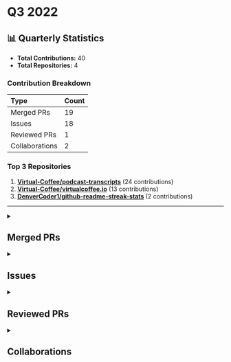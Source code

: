 # Q3 2022

## 📊 Quarterly Statistics

* **Total Contributions:** 40
* **Total Repositories:** 4

### Contribution Breakdown

| Type | Count |
| :--- | :--- |
| Merged PRs | 19 |
| Issues | 18 |
| Reviewed PRs | 1 |
| Collaborations | 2 |

### Top 3 Repositories

1. [**Virtual-Coffee/podcast-transcripts**](https://github.com/Virtual-Coffee/podcast-transcripts) (24 contributions)
2. [**Virtual-Coffee/virtualcoffee.io**](https://github.com/Virtual-Coffee/virtualcoffee.io) (13 contributions)
3. [**DenverCoder1/github-readme-streak-stats**](https://github.com/DenverCoder1/github-readme-streak-stats) (2 contributions)

---

<details>
  <summary><h2>Merged PRs</h2></summary>
<table style='width:100%; table-layout:fixed;'>
  <thead>
    <tr>
      <th style='width:5%;'>No.</th>
      <th style='width:20%;'>Project Name</th>
      <th style='width:20%;'>Title</th>
      <th style='width:35%;'>Description</th>
      <th style='width:20%;'>Date</th>
    </tr>
  </thead>
  <tbody>
    <tr>
      <td>1.</td>
      <td>Virtual-Coffee/podcast-transcripts</td>
      <td><a href='https://github.com/Virtual-Coffee/podcast-transcripts/pull/38'>Improve Transcription Season 6 Episode 6</a></td>
      <td>## Links<br>Closes #37<br><br>## Description<br>- Improve transcript Season 6 Episode 6 with Julia Seidman.<br>- Fix timestamps manually.<br>- Run `yarn check-srt` and fix incorrect timestamp formatting.</td>
      <td>2022-09-26</td>
    </tr>
    <tr>
      <td>2.</td>
      <td>Virtual-Coffee/podcast-transcripts</td>
      <td><a href='https://github.com/Virtual-Coffee/podcast-transcripts/pull/36'>Improve Transcription Season 5 Episode 6</a></td>
      <td>## Links<br>Closes #35<br><br>## Description<br>- Improve transcript Season 5 Episode 6 with Andrew Bush.<br>- Fix timestamps manually.<br>- Run `yarn check-srt` and fix incorrect timestamp formatting.</td>
      <td>2022-09-21</td>
    </tr>
    <tr>
      <td>3.</td>
      <td>Virtual-Coffee/podcast-transcripts</td>
      <td><a href='https://github.com/Virtual-Coffee/podcast-transcripts/pull/34'>Improve Transcription Season 6 Episode 4</a></td>
      <td>## Links<br>Closes #32 <br><br>## Description<br>- Improve transcript Season 6 Episode 4 with Sadie Jay.<br>- Fix timestamps manually.<br>- Run `yarn check-srt` and fix incorrect timestamp formatting.</td>
      <td>2022-09-19</td>
    </tr>
    <tr>
      <td>4.</td>
      <td>Virtual-Coffee/podcast-transcripts</td>
      <td><a href='https://github.com/Virtual-Coffee/podcast-transcripts/pull/33'>Improve Transcription Season 6 Episode 5</a></td>
      <td>## Links<br>Closes #31 <br><br>## Description<br>- Improve transcript Season 6 Episode 5 with Chad Stewart.<br>- Fix timestamps manually.<br>- Run `yarn check-srt` and fix incorrect timestamp formatting.</td>
      <td>2022-09-18</td>
    </tr>
    <tr>
      <td>5.</td>
      <td>Virtual-Coffee/podcast-transcripts</td>
      <td><a href='https://github.com/Virtual-Coffee/podcast-transcripts/pull/30'>Improve Transcript Season 6 Episode 3</a></td>
      <td>## Links<br>Closes #28<br><br>## Description<br>- Improve transcript Season 6 Episode 3 with Seth Hall.<br>- Fix timestamps manually.<br>- Ran `yarn check-srt` to fix the index and format.</td>
      <td>2022-09-11</td>
    </tr>
    <tr>
      <td>6.</td>
      <td>Virtual-Coffee/podcast-transcripts</td>
      <td><a href='https://github.com/Virtual-Coffee/podcast-transcripts/pull/29'>Improve Transcript Season 6 Episode KCDC Special</a></td>
      <td>## Links<br>Closes #27 <br><br>## Description<br>- Improve transcript Season 6 Episode KCDC Special.<br>- Fix timestamps manually.<br>- Ran `yarn check-srt` to fix the index and format.</td>
      <td>2022-09-10</td>
    </tr>
    <tr>
      <td>7.</td>
      <td>Virtual-Coffee/virtualcoffee.io</td>
      <td><a href='https://github.com/Virtual-Coffee/virtualcoffee.io/pull/634'>Edit the Documentation section on Maintainer Guide</a></td>
      <td>## Linked Issue<br><br>- closes #629 <br><br>&lt;!--<br><br>If you have a pull request related to a current issue please link to that issue number.<br><br>That issue can be linked to the pull request by using the side panel in the Github UI or using the `#` symbol followed by the number of the associated issue.<br><br>To link a pull request to an issue to show that a fix is in progress and to automatically close the issue when someone merges the pull request, type the keyword &quot;Closes&quot; followed by a reference to the issue. For example, Closes #404 or Closes Virtual-Coffee/virtualcoffee.io/issues/404.<br><br>--&gt;<br><br>## Description<br><br>In the [Documentation](https://virtualcoffee.io/resources/open-source/maintainer-guide#documentation) section:<br>- Remove the first point in The Contributing Guide section.<br>- Tweak the second point in The README section.<br><br>In the [Resolve colflicts](https://virtualcoffee.io/resources/open-source/git-101#resolve-conflicts) section on Git & GitHub 101:<br>- Fix the ul format as attached below.<br><br>![format need fix](https://user-images.githubusercontent.com/45172775/188887142-dcf942d5-fd65-4ab6-a4d5-5161f0751913.JPG)<br><br><br><br>&lt;!--<br><br>A pull request description describes what constitutes the Pull Request and what changes you have made to the code.<br><br>It explains what you&#39;ve done, including any code changes, configuration changes, migrations included, new APIs introduced, changes made to old APIs, any new workers/crons introduced in the system, copy changes, and so on. You get the gist.<br><br>A good description informs everyone that is reaading it of the purpose of the pull request. This helps not just the current maintainers but anyone reading it now or in the future to understand your intent.<br><br>If the request is not complete but you want feedback use  Draft Pull Request option of the Pull request dropdown menu.<br><br>@mention individuals that you want to review the PR, and mention why. (“ @username I want to know what you think of this code.”)<br><br>--&gt;<br><br>## Methodology<br><br>&lt;!--<br><br>This section explains why the above changes explained were done.<br><br>Sometimes a developer feels that it&#39;s okay to write &quot;Business/Product requirement&quot; in the description. That&#39;s fine, but doing so defeats the purpose of this section.<br><br>If there is a better explanation as to why the changes were suggested, it&#39;s always good to attach a document reference link for that information.<br><br>A good &quot;Why&quot; section should explain the reasoning behind any changes.<br><br>--&gt;<br><br>## Code of Conduct<br><br>&gt; By submitting this pull request, you agree to follow our [Code of Conduct](https://virtualcoffee.io/code-of-conduct/)<br></td>
      <td>2022-09-07</td>
    </tr>
    <tr>
      <td>8.</td>
      <td>Virtual-Coffee/virtualcoffee.io</td>
      <td><a href='https://github.com/Virtual-Coffee/virtualcoffee.io/pull/633'>Add September 2022 newsletter to website</a></td>
      <td>## Linked Issue<br><br>Closes #632 <br><br>&lt;!--<br><br>If you have a pull request related to a current issue please link to that issue number.<br><br>That issue can be linked to the pull request by using the side panel in the Github UI or using the `#` symbol followed by the number of the associated issue.<br><br>To link a pull request to an issue to show that a fix is in progress and to automatically close the issue when someone merges the pull request, type the keyword &quot;Closes&quot; followed by a reference to the issue. For example, Closes #404 or Closes Virtual-Coffee/virtualcoffee.io/issues/404.<br><br>--&gt;<br><br>## Description<br><br>- Add the September 2022 newsletter.<br>- Update `newsletter.js` to add the issue to the index.<br><br>&lt;!--<br><br>A pull request description describes what constitutes the Pull Request and what changes you have made to the code.<br><br>It explains what you&#39;ve done, including any code changes, configuration changes, migrations included, new APIs introduced, changes made to old APIs, any new workers/crons introduced in the system, copy changes, and so on. You get the gist.<br><br>A good description informs everyone that is reaading it of the purpose of the pull request. This helps not just the current maintainers but anyone reading it now or in the future to understand your intent.<br><br>If the request is not complete but you want feedback use  Draft Pull Request option of the Pull request dropdown menu.<br><br>@mention individuals that you want to review the PR, and mention why. (“ @username I want to know what you think of this code.”)<br><br>--&gt;<br><br>## Methodology<br><br>&lt;!--<br><br>This section explains why the above changes explained were done.<br><br>Sometimes a developer feels that it&#39;s okay to write &quot;Business/Product requirement&quot; in the description. That&#39;s fine, but doing so defeats the purpose of this section.<br><br>If there is a better explanation as to why the changes were suggested, it&#39;s always good to attach a document reference link for that information.<br><br>A good &quot;Why&quot; section should explain the reasoning behind any changes.<br><br>--&gt;<br><br>## Code of Conduct<br><br>&gt; By submitting this pull request, you agree to follow our [Code of Conduct](https://virtualcoffee.io/code-of-conduct/)<br></td>
      <td>2022-09-07</td>
    </tr>
    <tr>
      <td>9.</td>
      <td>Virtual-Coffee/virtualcoffee.io</td>
      <td><a href='https://github.com/Virtual-Coffee/virtualcoffee.io/pull/631'>Update Git  & GitHub 101 page</a></td>
      <td>## Linked Issue<br><br>Closes #628 <br><br>&lt;!--<br><br>If you have a pull request related to a current issue please link to that issue number.<br><br>That issue can be linked to the pull request by using the side panel in the Github UI or using the `#` symbol followed by the number of the associated issue.<br><br>To link a pull request to an issue to show that a fix is in progress and to automatically close the issue when someone merges the pull request, type the keyword &quot;Closes&quot; followed by a reference to the issue. For example, Closes #404 or Closes Virtual-Coffee/virtualcoffee.io/issues/404.<br><br>--&gt;<br><br>## Description<br><br>In the [Git & GitHub 101](https://virtualcoffee.io/resources/open-source/git-101) page:<br><br>- Add &quot;Resolve conflicts&quot; section.<br>- Tweak wordings in the [Add and commit changes](https://virtualcoffee.io/resources/open-source/git-101#add-and-commit-changes) section.<br>- Edit and update the [Fetching upstream changes](https://virtualcoffee.io/resources/open-source/git-101#fetching-upstream-changes) section.<br>- Edit and update the [Synchronizing changes locally](https://virtualcoffee.io/resources/open-source/git-101#synchronizing-changes-locally) section.<br>- Tweak wordings in the [Push changes](https://virtualcoffee.io/resources/open-source/git-101#push-changes) section.<br>- Edit the [Synchronous collaboration](https://virtualcoffee.io/resources/open-source/git-101#synchronous-collaboration) section.<br>- Remove the last resource in the [resources to learn Git and GitHub](https://virtualcoffee.io/resources/open-source/git-101#-resources-to-learn-git-and-github) and move it to the &quot;Resolve conflicts&quot; section.<br><br>&lt;!--<br><br>A pull request description describes what constitutes the Pull Request and what changes you have made to the code.<br><br>It explains what you&#39;ve done, including any code changes, configuration changes, migrations included, new APIs introduced, changes made to old APIs, any new workers/crons introduced in the system, copy changes, and so on. You get the gist.<br><br>A good description informs everyone that is reaading it of the purpose of the pull request. This helps not just the current maintainers but anyone reading it now or in the future to understand your intent.<br><br>If the request is not complete but you want feedback use  Draft Pull Request option of the Pull request dropdown menu.<br><br>@mention individuals that you want to review the PR, and mention why. (“ @username I want to know what you think of this code.”)<br><br>--&gt;<br><br>## Methodology<br><br>&lt;!--<br><br>This section explains why the above changes explained were done.<br><br>Sometimes a developer feels that it&#39;s okay to write &quot;Business/Product requirement&quot; in the description. That&#39;s fine, but doing so defeats the purpose of this section.<br><br>If there is a better explanation as to why the changes were suggested, it&#39;s always good to attach a document reference link for that information.<br><br>A good &quot;Why&quot; section should explain the reasoning behind any changes.<br><br>--&gt;<br><br>## Code of Conduct<br><br>&gt; By submitting this pull request, you agree to follow our [Code of Conduct](https://virtualcoffee.io/code-of-conduct/)<br></td>
      <td>2022-09-06</td>
    </tr>
    <tr>
      <td>10.</td>
      <td>Virtual-Coffee/virtualcoffee.io</td>
      <td><a href='https://github.com/Virtual-Coffee/virtualcoffee.io/pull/614'>Update "Guide To VC" and "VC Slack Channel Guide" pages</a></td>
      <td>## Linked Issue<br><br>Closes #613 <br><br>&lt;!--<br><br>If you have a pull request related to a current issue please link to that issue number.<br><br>That issue can be linked to the pull request by using the side panel in the Github UI or using the `#` symbol followed by the number of the associated issue.<br><br>To link a pull request to an issue to show that a fix is in progress and to automatically close the issue when someone merges the pull request, type the keyword &quot;Closes&quot; followed by a reference to the issue. For example, Closes #404 or Closes Virtual-Coffee/virtualcoffee.io/issues/404.<br><br>--&gt;<br><br>## Description<br><br>- Add new channels to the VC Slack Channel Guide page.<br>- Add Coffee Tables to VC events on the Guide to VC page.<br>- Add a co-working section on the Guide to VC page.<br>- Edit volunteering at VC, contributing to VC, and lightning talk sections on the Guide to VC page.<br>- Add proper links.<br>- Add steps to join events and co-working room.<br><br>&lt;!--<br><br>A pull request description describes what constitutes the Pull Request and what changes you have made to the code.<br><br>It explains what you&#39;ve done, including any code changes, configuration changes, migrations included, new APIs introduced, changes made to old APIs, any new workers/crons introduced in the system, copy changes, and so on. You get the gist.<br><br>A good description informs everyone that is reading it of the purpose of the pull request. This helps not just the current maintainers but anyone reading it now or in the future to understand your intent.<br><br>If the request is not complete but you want feedback use  Draft Pull Request option of the Pull request dropdown menu.<br><br>@mention individuals that you want to review the PR, and mention why. (“ @username I want to know what you think of this code.”)<br><br>--&gt;<br><br>## Methodology<br><br>&lt;!--<br><br>This section explains why the above changes explained were done.<br><br>Sometimes a developer feels that it&#39;s okay to write &quot;Business/Product requirement&quot; in the description. That&#39;s fine, but doing so defeats the purpose of this section.<br><br>If there is a better explanation as to why the changes were suggested, it&#39;s always good to attach a document reference link for that information.<br><br>A good &quot;Why&quot; section should explain the reasoning behind any changes.<br><br>--&gt;<br><br>## Code of Conduct<br><br>&gt; By submitting this pull request, you agree to follow our [Code of Conduct](https://virtualcoffee.io/code-of-conduct/)<br></td>
      <td>2022-08-19</td>
    </tr>
    <tr>
      <td>11.</td>
      <td>Virtual-Coffee/podcast-transcripts</td>
      <td><a href='https://github.com/Virtual-Coffee/podcast-transcripts/pull/26'>Improve transcript Season 6 Episode 1</a></td>
      <td>## Links<br>Closes #25 <br><br>## Description<br>- Improve transcript Season 6 Episode 1.<br>- Ran `yarn check-srt` to fix the index and format.</td>
      <td>2022-08-15</td>
    </tr>
    <tr>
      <td>12.</td>
      <td>Virtual-Coffee/podcast-transcripts</td>
      <td><a href='https://github.com/Virtual-Coffee/podcast-transcripts/pull/24'>Fix transcript Season 5 Episode 8</a></td>
      <td>## Description<br><br>- Fix punctuations and typos in transcript Season 5 Episode 8.<br>- Ran `yarn check-srt` to adjust index and format.</td>
      <td>2022-08-11</td>
    </tr>
    <tr>
      <td>13.</td>
      <td>Virtual-Coffee/podcast-transcripts</td>
      <td><a href='https://github.com/Virtual-Coffee/podcast-transcripts/pull/23'>Improve transcript Season 6 Episode 2</a></td>
      <td>## Links<br>Closes #22 <br><br>## Description<br>- Improve transcript Season 6 Episode 2.<br>- Ran `yarn check-srt` to fix the index and format.</td>
      <td>2022-08-10</td>
    </tr>
    <tr>
      <td>14.</td>
      <td>Virtual-Coffee/virtualcoffee.io</td>
      <td><a href='https://github.com/Virtual-Coffee/virtualcoffee.io/pull/608'>Add August 2022 newsletter to website</a></td>
      <td>## Linked Issue<br><br>Closes #607 <br><br>&lt;!--<br><br>If you have a pull request related to a current issue please link to that issue number.<br><br>That issue can be linked to the pull request by using the side panel in the Github UI or using the `#` symbol followed by the number of the associated issue.<br><br>To link a pull request to an issue to show that a fix is in progress and to automatically close the issue when someone merges the pull request, type the keyword &quot;Closes&quot; followed by a reference to the issue. For example, Closes #404 or Closes Virtual-Coffee/virtualcoffee.io/issues/404.<br><br>--&gt;<br><br>## Description<br><br>- Add the August 2022 newsletter.<br>- Update `newsletter.js` to add the issue to the index.<br><br>&lt;!--<br><br>A pull request description describes what constitutes the Pull Request and what changes you have made to the code.<br><br>It explains what you&#39;ve done, including any code changes, configuration changes, migrations included, new APIs introduced, changes made to old APIs, any new workers/crons introduced in the system, copy changes, and so on. You get the gist.<br><br>A good description informs everyone that is reaading it of the purpose of the pull request. This helps not just the current maintainers but anyone reading it now or in the future to understand your intent.<br><br>If the request is not complete but you want feedback use  Draft Pull Request option of the Pull request dropdown menu.<br><br>@mention individuals that you want to review the PR, and mention why. (“ @username I want to know what you think of this code.”)<br><br>--&gt;<br><br>## Methodology<br><br>&lt;!--<br><br>This section explains why the above changes explained were done.<br><br>Sometimes a developer feels that it&#39;s okay to write &quot;Business/Product requirement&quot; in the description. That&#39;s fine, but doing so defeats the purpose of this section.<br><br>If there is a better explanation as to why the changes were suggested, it&#39;s always good to attach a document reference link for that information.<br><br>A good &quot;Why&quot; section should explain the reasoning behind any changes.<br><br>--&gt;<br><br>## Code of Conduct<br><br>&gt; By submitting this pull request, you agree to follow our [Code of Conduct](https://virtualcoffee.io/code-of-conduct/)<br></td>
      <td>2022-08-03</td>
    </tr>
    <tr>
      <td>15.</td>
      <td>Virtual-Coffee/podcast-transcripts</td>
      <td><a href='https://github.com/Virtual-Coffee/podcast-transcripts/pull/20'>Improve transcript Season 5 Episode 7</a></td>
      <td>## Links<br>Closes #19<br><br>## Description<br>- Improve transcript Season 5, Episode 8.<br>- Fix the format.</td>
      <td>2022-07-24</td>
    </tr>
    <tr>
      <td>16.</td>
      <td>DenverCoder1/github-readme-streak-stats</td>
      <td><a href='https://github.com/DenverCoder1/github-readme-streak-stats/pull/279'>feat: Add neon_blurange theme</a></td>
      <td>## Description<br><br>&lt;!-- Please include a summary of the change and which issue is fixed. --&gt;<br>- Add color scheme of `neon_blurange` theme to `themes.php`<br>- Add `neon_bluerange` to `docs/themes/README.md`<br><br>### Issue Link<br>Closes #278 <br><br>### Type of change<br><br>&lt;!-- Please delete options that are not relevant. --&gt;<br><br>- [x] Updated documentation (updated the readme, templates, or other repo files)<br><br>## Checklist:<br><br>- [x] I have checked to make sure no other [pull requests](https://github.com/DenverCoder1/github-readme-streak-stats/pulls?q=is%3Apr+sort%3Aupdated-desc+) are open for this issue<br>- [x] The code is properly formatted and is consistent with the existing code style<br>- [x] My changes generate no new warnings<br><br>## Screenshots<br>![neon_blurange_70](https://user-images.githubusercontent.com/45172775/180078405-0b46b0a4-5cad-4d6e-9001-fa4e8d2983c9.png)<br><br><br>&lt;!-- If you have updated the design or appearance, please include a screenshot of your changes. --&gt;<br></td>
      <td>2022-07-20</td>
    </tr>
    <tr>
      <td>17.</td>
      <td>Virtual-Coffee/podcast-transcripts</td>
      <td><a href='https://github.com/Virtual-Coffee/podcast-transcripts/pull/18'>Improve transcript Season 5 Episode 8 </a></td>
      <td>## Links<br>Closes #17<br><br>## Description<br><br>- Improve transcript Season 5, Episode 8.<br>- Improve guidelines; remove timestamps requirement for `crosstalk`.<br>- Fix punctuations in Season 5, Episode 9.<br>- Fix the indexes.</td>
      <td>2022-07-19</td>
    </tr>
    <tr>
      <td>18.</td>
      <td>Virtual-Coffee/podcast-transcripts</td>
      <td><a href='https://github.com/Virtual-Coffee/podcast-transcripts/pull/15'>Improve Transcription Season 5 Episode 9</a></td>
      <td>Closes #16 </td>
      <td>2022-07-10</td>
    </tr>
    <tr>
      <td>19.</td>
      <td>Virtual-Coffee/virtualcoffee.io</td>
      <td><a href='https://github.com/Virtual-Coffee/virtualcoffee.io/pull/602'>Add July 2022 newsletter</a></td>
      <td>## Linked Issue<br><br>Closes #601 <br><br>&lt;!--<br><br>If you have a pull request related to a current issue please link to that issue number.<br><br>That issue can be linked to the pull request by using the side panel in the Github UI or using the `#` symbol followed by the number of the associated issue.<br><br>To link a pull request to an issue to show that a fix is in progress and to automatically close the issue when someone merges the pull request, type the keyword &quot;Closes&quot; followed by a reference to the issue. For example, Closes #404 or Closes Virtual-Coffee/virtualcoffee.io/issues/404.<br><br>--&gt;<br><br>## Description<br><br>- Add June 2022 newsletter.<br>- Update `newsletter.js` to add the issue to the index.<br><br>&lt;!--<br><br>A pull request description describes what constitutes the Pull Request and what changes you have made to the code.<br><br>It explains what you&#39;ve done, including any code changes, configuration changes, migrations included, new APIs introduced, changes made to old APIs, any new workers/crons introduced in the system, copy changes, and so on. You get the gist.<br><br>A good description informs everyone that is reaading it of the purpose of the pull request. This helps not just the current maintainers but anyone reading it now or in the future to understand your intent.<br><br>If the request is not complete but you want feedback use  Draft Pull Request option of the Pull request dropdown menu.<br><br>@mention individuals that you want to review the PR, and mention why. (“ @username I want to know what you think of this code.”)<br><br>--&gt;<br><br>## Methodology<br><br>&lt;!--<br><br>This section explains why the above changes explained were done.<br><br>Sometimes a developer feels that it&#39;s okay to write &quot;Business/Product requirement&quot; in the description. That&#39;s fine, but doing so defeats the purpose of this section.<br><br>If there is a better explanation as to why the changes were suggested, it&#39;s always good to attach a document reference link for that information.<br><br>A good &quot;Why&quot; section should explain the reasoning behind any changes.<br><br>--&gt;<br><br>## Code of Conduct<br><br>&gt; By submitting this pull request, you agree to follow our [Code of Conduct](https://virtualcoffee.io/code-of-conduct/)<br></td>
      <td>2022-07-08</td>
    </tr>
  </tbody>
</table>
</details>

<details>
  <summary><h2>Issues</h2></summary>
<table style='width:100%; table-layout:fixed;'>
  <thead>
    <tr>
      <th style='width:5%;'>No.</th>
      <th style='width:20%;'>Project Name</th>
      <th style='width:20%;'>Title</th>
      <th style='width:35%;'>Description</th>
      <th style='width:20%;'>Date</th>
    </tr>
  </thead>
  <tbody>
    <tr>
      <td>1.</td>
      <td>Virtual-Coffee/podcast-transcripts</td>
      <td><a href='https://github.com/Virtual-Coffee/podcast-transcripts/issues/37'>Improve Transcription Season 6 Episode 6</a></td>
      <td>## Issue Context<br><br>Our podcast&#39;s transcriptions are automatically generated, so there would be typos or missing words. <br><br>We want to improve every episode&#39;s transcription so they can be accessible to everyone. Currently, we are doing this manually.<br><br>## Steps To Update<br><br>- Open the file of the podcast&#39;s episode. <br>  e.g.: `1_0.srt` means season 1 episode 0<br>-  Listen to the podcast&#39;s episode and improve the transcript based on your hearing.<br>-  [Fix the format](https://github.com/Virtual-Coffee/podcast-transcripts#fixing-formatting-issues) by running `yarn srt-check`.<br>- After running `yarn srt-check`, fix timestamps suggestions format manually, if any.<br><br>## Accessibility Resources<br><br>- [Transcribing Audio to Text - W3C WAI](https://www.w3.org/WAI/media/av/transcribing/)<br><br>If you have questions or need help, please let us know.<br></td>
      <td>2022-09-22</td>
    </tr>
    <tr>
      <td>2.</td>
      <td>Virtual-Coffee/podcast-transcripts</td>
      <td><a href='https://github.com/Virtual-Coffee/podcast-transcripts/issues/35'>Improve Transcription Season 5 Episode 6</a></td>
      <td>## Issue Context<br><br>Our podcast&#39;s transcriptions are automatically generated, so there would be typos or missing words. <br><br>We want to improve every episode&#39;s transcription so they can be accessible to everyone. Currently, we are doing this manually.<br><br>## Steps To Update<br><br>- Open the file of the podcast&#39;s episode. <br>  e.g.: `1_0.srt` means season 1 episode 0<br>-  Listen to the podcast&#39;s episode and improve the transcript based on your hearing.<br>-  [Fix the format](https://github.com/Virtual-Coffee/podcast-transcripts#fixing-formatting-issues) by running `yarn srt-check`.<br>- After running `yarn srt-check`, fix timestamps suggestions format manually, if any.<br><br>## Accessibility Resources<br><br>- [Transcribing Audio to Text - W3C WAI](https://www.w3.org/WAI/media/av/transcribing/)<br><br>If you have questions or need help, please let us know.<br></td>
      <td>2022-09-20</td>
    </tr>
    <tr>
      <td>3.</td>
      <td>Virtual-Coffee/podcast-transcripts</td>
      <td><a href='https://github.com/Virtual-Coffee/podcast-transcripts/issues/32'>Improve Transcription Season 6 Episode 4</a></td>
      <td>## Issue Context<br><br>Our podcast&#39;s transcriptions are automatically generated, so there would be typos or missing words. <br><br>We want to improve every episode&#39;s transcription so they can be accessible to everyone. Currently, we are doing this manually.<br><br>## Steps To Update<br><br>- Open the file of the podcast&#39;s episode. <br>  e.g.: `1_0.srt` means season 1 episode 0<br>-  Listen to the podcast&#39;s episode and improve the transcript based on your hearing.<br>-  [Fix the format](https://github.com/Virtual-Coffee/podcast-transcripts#fixing-formatting-issues) by running `yarn srt-check`.<br>- After running `yarn srt-check`, fix timestamps suggestions format manually, if any.<br><br>## Accessibility Resources<br><br>- [Transcribing Audio to Text - W3C WAI](https://www.w3.org/WAI/media/av/transcribing/)<br><br>If you have questions or need help, please let us know.<br></td>
      <td>2022-09-17</td>
    </tr>
    <tr>
      <td>4.</td>
      <td>Virtual-Coffee/podcast-transcripts</td>
      <td><a href='https://github.com/Virtual-Coffee/podcast-transcripts/issues/31'>Improve Transcription Season 6 Episode 5</a></td>
      <td>## Issue Context<br><br>Our podcast&#39;s transcriptions are automatically generated, so there would be typos or missing words. <br><br>We want to improve every episode&#39;s transcription so they can be accessible to everyone. Currently, we are doing this manually.<br><br>## Steps To Update<br><br>- Open the file of the podcast&#39;s episode. <br>  e.g.: `1_0.srt` means season 1 episode 0<br>-  Listen to the podcast&#39;s episode and improve the transcript based on your hearing.<br>-  [Fix the format](https://github.com/Virtual-Coffee/podcast-transcripts#fixing-formatting-issues) by running `yarn srt-check`.<br>- After running `yarn srt-check`, fix timestamps suggestions format manually, if any.<br><br>## Accessibility Resources<br><br>- [Transcribing Audio to Text - W3C WAI](https://www.w3.org/WAI/media/av/transcribing/)<br><br>If you have questions or need help, please let us know.<br></td>
      <td>2022-09-16</td>
    </tr>
    <tr>
      <td>5.</td>
      <td>Virtual-Coffee/podcast-transcripts</td>
      <td><a href='https://github.com/Virtual-Coffee/podcast-transcripts/issues/28'>Improve Transcription Season 6 Episode 3</a></td>
      <td>## Issue Context<br><br>Our podcast&#39;s transcriptions are automatically generated, so there would be typos or missing words. <br><br>We want to improve every episode&#39;s transcription so they can be accessible to everyone. Currently, we are doing this manually.<br><br>## Steps To Update<br><br>- Open the file of the podcast&#39;s episode. <br>  e.g.: `1_0.srt` means season 1 episode 0<br>-  Listen to the podcast&#39;s episode and improve the transcript based on your hearing.<br>-  [Fix the format](https://github.com/Virtual-Coffee/podcast-transcripts#fixing-formatting-issues) by running `yarn srt-check`.<br><br>## Accessibility Resources<br><br>- [Transcribing Audio to Text - W3C WAI](https://www.w3.org/WAI/media/av/transcribing/)<br><br>If you have questions or need help, please let us know.<br></td>
      <td>2022-09-09</td>
    </tr>
    <tr>
      <td>6.</td>
      <td>Virtual-Coffee/podcast-transcripts</td>
      <td><a href='https://github.com/Virtual-Coffee/podcast-transcripts/issues/27'>Improve Transcription Season 6 Special Episode KCDC</a></td>
      <td>## Issue Context<br><br>Our podcast&#39;s transcriptions are automatically generated, so there would be typos or missing words. <br><br>We want to improve every episode&#39;s transcription so they can be accessible to everyone. Currently, we are doing this manually.<br><br>## Steps To Update<br><br>- Open the file of the podcast&#39;s episode. <br>  e.g.: `1_0.srt` means season 1 episode 0<br>-  Listen to the podcast&#39;s episode and improve the transcript based on your hearing.<br>-  [Fix the format](https://github.com/Virtual-Coffee/podcast-transcripts#fixing-formatting-issues) by running `yarn srt-check`.<br><br>## Accessibility Resources<br><br>- [Transcribing Audio to Text - W3C WAI](https://www.w3.org/WAI/media/av/transcribing/)<br><br>If you have questions or need help, please let us know.<br></td>
      <td>2022-09-08</td>
    </tr>
    <tr>
      <td>7.</td>
      <td>Virtual-Coffee/virtualcoffee.io</td>
      <td><a href='https://github.com/Virtual-Coffee/virtualcoffee.io/issues/632'>Add September 2022 newsletter to website</a></td>
      <td>## Issue Context<br><br>Every month, we try to get the newsletter up on the site within a week of emailing it. Currently, we&#39;re moving them over &quot;by hand.&quot;<br><br>## Steps to update<br><br>In the code base, navigate to `app &gt; routes &gt; newsletter &gt; issues` and create a new file `2022-09.jsx`.<br>You can look at the existing newsletters ( `app &gt; routes &gt; newsletter &gt; issues`) as a template.<br><br>Make sure to add it to the index by following the steps in [Newsletters section in our README](https://github.com/Virtual-Coffee/virtualcoffee.io#newsletters) and update the content accordingly based on our email newsletter.<br><br>If you have questions, please let us know. We&#39;re up for pairing if anyone wants to walk through this!</td>
      <td>2022-09-07</td>
    </tr>
    <tr>
      <td>8.</td>
      <td>Virtual-Coffee/virtualcoffee.io</td>
      <td><a href='https://github.com/Virtual-Coffee/virtualcoffee.io/issues/629'>Edit the contributing guide in the maintainer guide</a></td>
      <td>### Is there an existing issue for this?<br><br>- [X] I have searched the existing issues<br><br>### Context for documentation change<br><br>As we are improving the Git & GitHub 101 page (issue #628), we want as well edit &quot;The Contributing Guide&quot; in the [Documentation section](https://virtualcoffee.io/resources/open-source/maintainer-guide#documentation) of the Maintainer Guide page.<br><br>I don&#39;t think we need the first point within The Contributing Guide as per attached pic.<br><br>![contributing guide](https://user-images.githubusercontent.com/45172775/188334972-1cb4ff78-e5ae-4a75-98dc-617bd1afada6.jpg)<br><br><br>### Proposed solution<br><br>Remove point one and move it to or tweak &quot;The README&quot; part in the [Documentation section](https://virtualcoffee.io/resources/open-source/maintainer-guide#documentation).<br><br>### Resources that can help<br><br>_No response_<br><br>### Collaborators<br><br>_No response_<br><br>### Code of Conduct<br><br>- [X] I&#39;ve read the Code of Conduct and understand my responsibilities as a member of the Virtual Coffee community</td>
      <td>2022-09-04</td>
    </tr>
    <tr>
      <td>9.</td>
      <td>Virtual-Coffee/virtualcoffee.io</td>
      <td><a href='https://github.com/Virtual-Coffee/virtualcoffee.io/issues/613'>Update "Guide to VC" and "VC Slack Channel Guide" </a></td>
      <td>### Is there an existing issue for this?<br><br>- [X] I have searched the existing issues<br><br>### Context for documentation change<br><br>We need to update some of our existing member docs because of these conditions:<br>- We have some new channels on Slack.<br>- We now have Coffee Tables.<br>- We want to explain the bot announcements and how to join coffees and events. <br><br>### Proposed solution<br><br>Update the `guide-to-vc` and `slack-channel-guide` to cover the conditions above.<br><br>### Resources that can help<br><br>_No response_<br><br>### Collaborators<br><br>_No response_<br><br>### Code of Conduct<br><br>- [X] I&#39;ve read the Code of Conduct and understand my responsibilities as a member of the Virtual Coffee community</td>
      <td>2022-08-18</td>
    </tr>
    <tr>
      <td>10.</td>
      <td>Virtual-Coffee/podcast-transcripts</td>
      <td><a href='https://github.com/Virtual-Coffee/podcast-transcripts/issues/25'>Improve Transcription Season 6 Episode 1</a></td>
      <td>## Issue Context<br><br>Our podcast&#39;s transcriptions are automatically generated, so there would be typos or missing words. <br><br>We want to improve every episode&#39;s transcription so they can be accessible to everyone. Currently, we are doing this manually.<br><br>## Steps To Update<br><br>- Open the file of the podcast&#39;s episode. <br>  e.g.: `1_0.srt` means season 1 episode 0<br>-  Listen to the podcast&#39;s episode and improve the transcript based on your hearing.<br>-  [Fix the format](https://github.com/Virtual-Coffee/podcast-transcripts#fixing-formatting-issues) by running `yarn srt-check`.<br><br>## Accessibility Resources<br><br>- [Transcribing Audio to Text - W3C WAI](https://www.w3.org/WAI/media/av/transcribing/)<br><br>If you have questions or need help, please let us know.<br></td>
      <td>2022-08-15</td>
    </tr>
    <tr>
      <td>11.</td>
      <td>Virtual-Coffee/podcast-transcripts</td>
      <td><a href='https://github.com/Virtual-Coffee/podcast-transcripts/issues/22'>Improve Transcription Season 6 Episode 2</a></td>
      <td>## Issue Context<br><br>Our podcast&#39;s transcriptions are automatically generated, so there would be typos or missing words. <br><br>We want to improve every episode&#39;s transcription so they can be accessible to everyone. Currently, we are doing this manually.<br><br>## Steps To Update<br><br>- Open the file of the podcast&#39;s episode. <br>  e.g.: `1_0.srt` means season 1 episode 0<br>-  Listen to the podcast&#39;s episode and improve the transcript based on your hearing.<br>-  [Fix the format](https://github.com/Virtual-Coffee/podcast-transcripts#fixing-formatting-issues) by running `yarn srt-check`.<br><br>## Accessibility Resources<br><br>- [Transcribing Audio to Text - W3C WAI](https://www.w3.org/WAI/media/av/transcribing/)<br><br>If you have questions or need help, please let us know.<br></td>
      <td>2022-08-10</td>
    </tr>
    <tr>
      <td>12.</td>
      <td>Virtual-Coffee/virtualcoffee.io</td>
      <td><a href='https://github.com/Virtual-Coffee/virtualcoffee.io/issues/607'>Add August 2022 newsletter to website</a></td>
      <td>## Issue Context<br><br>Every month, we try to get the newsletter up on the site within a week of emailing it. Currently, we&#39;re moving them over &quot;by hand.&quot;<br><br>## Steps to update<br><br>In the code base, navigate to `app &gt; routes &gt; newsletter &gt; issues` and create a new file `2022-08.jsx`.<br>You can look at the existing newsletters ( `app &gt; routes &gt; newsletter &gt; issues`) as a template.<br><br>Make sure to add it to the index by following the steps in [Newsletters section in our README](https://github.com/Virtual-Coffee/virtualcoffee.io#newsletters) and update the content accordingly based on our email newsletter.<br><br>If you have questions, please let us know. We&#39;re up for pairing if anyone wants to walk through this!</td>
      <td>2022-08-03</td>
    </tr>
    <tr>
      <td>13.</td>
      <td>Virtual-Coffee/podcast-transcripts</td>
      <td><a href='https://github.com/Virtual-Coffee/podcast-transcripts/issues/19'>Improve Transcription Season 5 Episode 7</a></td>
      <td>## Issue Context<br><br>Our podcast&#39;s transcriptions are automatically generated, so there would be typos or missing words. <br><br>We want to improve every episode&#39;s transcription so they can be accessible to everyone. Currently, we are doing this manually.<br><br>## Steps To Update<br><br>- Open the file of the podcast&#39;s episode. <br>  e.g.: `1_0.srt` means season 1 episode 0<br>-  Listen to the podcast&#39;s episode and improve the transcript based on your hearing.<br>-  [Fix the format](https://github.com/Virtual-Coffee/podcast-transcripts#fixing-formatting-issues) by running `yarn srt-check`.<br><br>## Accessibility Resources<br><br>- [Transcribing Audio to Text - W3C WAI](https://www.w3.org/WAI/media/av/transcribing/)<br><br>If you have questions or need help, please let us know.<br></td>
      <td>2022-07-24</td>
    </tr>
    <tr>
      <td>14.</td>
      <td>DenverCoder1/github-readme-streak-stats</td>
      <td><a href='https://github.com/DenverCoder1/github-readme-streak-stats/issues/278'>Add neon_blurange theme</a></td>
      <td>**Describe your theme in detail**<br>- This theme combines dark-ish blue, orange, green, and very light blue-ish colors that give a neon feel.<br>- All color combinations pass the [level AA requirements of WCAG 2](https://webaim.org/articles/contrast/#sc143).<br><br>**Include a screenshot / image**<br>The screenshot is taken in dark mode to show the whiteish border color.<br><br>![neon_blurange_dark_mode](https://user-images.githubusercontent.com/45172775/179997457-a17b5bf2-0ffa-4c22-87f4-7b2a7102100d.JPG)<br><br>&lt;!-- Optional --&gt;<br><br>**Color palette**<br>```PHP<br>[<br>    &quot;background&quot; =&gt; &quot;#030D6B&quot;,<br>    &quot;border&quot; =&gt; &quot;#C7CCFF&quot;,<br>    &quot;stroke&quot; =&gt; &quot;#C7CCFF&quot;,<br>    &quot;ring&quot; =&gt; &quot;#FB750B&quot;,<br>    &quot;fire&quot; =&gt; &quot;#FB750B&quot;,<br>    &quot;currStreakNum&quot; =&gt; &quot;#25FB88&quot;,<br>    &quot;sideNums&quot; =&gt; &quot;#FB750B&quot;,<br>    &quot;currStreakLabel&quot; =&gt; &quot;#25FB88&quot;,<br>    &quot;sideLabels&quot; =&gt; &quot;#25FB88&quot;,<br>    &quot;dates&quot; =&gt; &quot;#C7CCFF&quot;,<br>]<br>```<br><br>Are you going to add the theme?<br><br>- [x] Check for yes<br></td>
      <td>2022-07-20</td>
    </tr>
    <tr>
      <td>15.</td>
      <td>Virtual-Coffee/podcast-transcripts</td>
      <td><a href='https://github.com/Virtual-Coffee/podcast-transcripts/issues/17'>Improve Transcription Season 5 Episode 8</a></td>
      <td>## Issue Context<br><br>Our podcast&#39;s transcriptions are automatically generated, so there would be typos or missing words. <br><br>We want to improve every episode&#39;s transcription so they can be accessible to everyone. Currently, we are doing this manually.<br><br>## Steps To Update<br><br>- Open the file of the podcast&#39;s episode. <br>  e.g.: `1_0.srt` means season 1 episode 0<br>-  Listen to the podcast&#39;s episode and improve the transcript based on your hearing.<br><br>## Accessibility Resources<br><br>- [Transcribing Audio to Text - W3C WAI](https://www.w3.org/WAI/media/av/transcribing/)<br><br>If you have questions or need help, please let us know.<br></td>
      <td>2022-07-19</td>
    </tr>
    <tr>
      <td>16.</td>
      <td>EddieHubCommunity/support</td>
      <td><a href='https://github.com/EddieHubCommunity/support/issues/4419'>[REVIEW] Ayu Adiati</a></td>
      <td>### Twitter profile link<br><br>https://twitter.com/AdiatiAyu</td>
      <td>2022-07-12</td>
    </tr>
    <tr>
      <td>17.</td>
      <td>Virtual-Coffee/podcast-transcripts</td>
      <td><a href='https://github.com/Virtual-Coffee/podcast-transcripts/issues/16'>Improve Transcription Season 5 Episode 9</a></td>
      <td>## Issue Context<br><br>Our podcast&#39;s transcriptions are automatically generated, so there would be typos or missing words. <br><br>We want to improve every episode&#39;s transcription so they can be accessible to everyone. Currently, we are doing this manually.<br><br>## Steps To Update<br><br>- Open the file of the podcast&#39;s episode. <br>  e.g.: `1_0.srt` means season 1 episode 0<br>-  Listen to the podcast&#39;s episode and improve the transcript based on your hearing.<br><br>## Accessibility Resources<br><br>- [Transcribing Audio to Text - W3C WAI](https://www.w3.org/WAI/media/av/transcribing/)<br><br>If you have questions or need help, please let us know.<br></td>
      <td>2022-07-10</td>
    </tr>
    <tr>
      <td>18.</td>
      <td>Virtual-Coffee/virtualcoffee.io</td>
      <td><a href='https://github.com/Virtual-Coffee/virtualcoffee.io/issues/601'>Add July 2022 newsletter to website</a></td>
      <td>## Issue Context<br><br>Every month, we try to get the newsletter up on the site within a week of emailing it. Currently, we&#39;re moving them over &quot;by hand.&quot;<br><br>## Steps to update<br><br>In the code base, navigate to `app &gt; routes &gt; newsletter &gt; issues` and create a new file `2022-07.jsx`.<br>You can look at the existing newsletters ( `app &gt; routes &gt; newsletter &gt; issues`) as a template.<br><br>Make sure to add it to the index by following the steps in [Newsletters section in our README](https://github.com/Virtual-Coffee/virtualcoffee.io#newsletters) and update the content accordingly based on our email newsletter.<br><br>If you have questions, please let us know. We&#39;re up for pairing if anyone wants to walk through this!</td>
      <td>2022-07-08</td>
    </tr>
  </tbody>
</table>
</details>

<details>
  <summary><h2>Reviewed PRs</h2></summary>
<table style='width:100%; table-layout:fixed;'>
  <thead>
    <tr>
      <th style='width:5%;'>No.</th>
      <th style='width:20%;'>Project Name</th>
      <th style='width:20%;'>Title</th>
      <th style='width:35%;'>Description</th>
      <th style='width:20%;'>Date</th>
    </tr>
  </thead>
  <tbody>
    <tr>
      <td>1.</td>
      <td>Virtual-Coffee/podcast-transcripts</td>
      <td><a href='https://github.com/Virtual-Coffee/podcast-transcripts/pull/21'>Add some notes/clarifications to the guidelines</a></td>
      <td>- Add note about colons<br>- A couple small tweaks</td>
      <td>2022-09-02</td>
    </tr>
  </tbody>
</table>
</details>

<details>
  <summary><h2>Collaborations</h2></summary>
<table style='width:100%; table-layout:fixed;'>
  <thead>
    <tr>
      <th style='width:5%;'>No.</th>
      <th style='width:20%;'>Project Name</th>
      <th style='width:20%;'>Title</th>
      <th style='width:35%;'>Description</th>
      <th style='width:20%;'>Date</th>
    </tr>
  </thead>
  <tbody>
    <tr>
      <td>1.</td>
      <td>Virtual-Coffee/virtualcoffee.io</td>
      <td><a href='https://github.com/Virtual-Coffee/virtualcoffee.io/issues/628'>Add section or page about handling merge conflicts</a></td>
      <td>### Type of Change<br><br>New section on existing page<br><br>### URL of existing page<br><br>https://virtualcoffee.io/resources/open-source<br><br>### Context for content change<br><br>What do you do when there&#39;s a merge conflict?<br><br>This can be a confusing experience - it&#39;d be great to have either a section or a whole new page for this.<br><br>This could either be in [Git & GitHub 101](https://virtualcoffee.io/resources/open-source/git-101), [Contributor Guide](https://virtualcoffee.io/resources/open-source/contributor-guide), or an entire new page. <br><br></td>
      <td>2022-09-07</td>
    </tr>
    <tr>
      <td>2.</td>
      <td>Virtual-Coffee/virtualcoffee.io</td>
      <td><a href='https://github.com/Virtual-Coffee/virtualcoffee.io/issues/591'>Add link to volunteer on L&L page</a></td>
      <td>On the [L&L page](https://virtualcoffee.io/resources/virtual-coffee/get-involved/lunch-and-learns) change the last heading to &quot;I want to get involved! What&#39;s next?&quot; Below that: <br><br>&gt; - Have an idea you want to share? Submit your idea on our [Lunch & Learn Idea Form](https://virtualcoffee.io/lunch-and-learn-idea)! <br>&gt; - Already a Virtual Coffee member and want to get involved and support our Lunch & Learns? We&#39;re happy to have your help. Fill out [our volunteer form](https://virtualcoffee.io/resources/virtual-coffee/get-involved/paths-to-leadership#department-virtual-coffee-lunch-and-learns) and we&#39;ll reach out to you soon!</td>
      <td>2022-07-19</td>
    </tr>
  </tbody>
</table>
</details>

